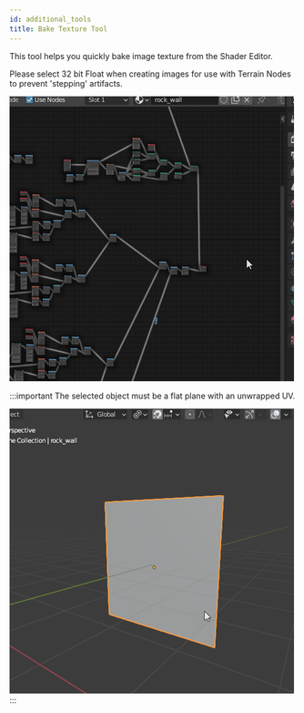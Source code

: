 ```yaml
---
id: additional_tools
title: Bake Texture Tool
---
```


This tool helps you quickly bake image texture from the Shader Editor.

Please select 32 bit Float when creating images for use with Terrain Nodes to 
prevent 'stepping' artifacts.

![img](../static/img/bake_texture_tool.gif)


:::important
The selected object must be a flat plane with an unwrapped UV.

![img](../static/img/uv_unwrap.gif)
:::